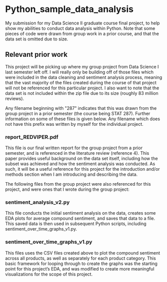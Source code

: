 # Python_sample_data_analysis

My submission for my Data Science II graduate course final project, to help show my abilities to conduct data analysis within Python. Note that some 
pieces of code were drawn from group work in a prior course, and that the data set is omitted due to size.

## Relevant prior work
This project will be picking up where my group project from Data Science I last semester left off. I will really only be building off of those files which 
were included in the data cleaning and sentiment analysis process, meaning that
the vast majority of the files created during the course of that project will not be referenced for this particular project. I also want to note that the
data set is not included 
within the zip file due to its size (roughly 83 million reviews).

Any filename beginning with "287" indicates that this was drawn from the group project in a prior semester (the course being STAT 287). Further information on some of these files is given below. Any filename which does not have this prefix was written by myself for the individual project.

### report_REDVIPER.pdf
This file is our final written report for the group project from a prior semester, and is referenced in the literature review (reference 4). This paper provides useful background on 
the data set itself, including how the subset was achieved and how the sentiment analysis was conducted. As such, it will be a useful reference for this 
project for the introduction and/or methods section when I am introducing and describing the data.

The following files from the group project were also referenced for this project, and were ones that I wrote during the group project:

### sentiment_analysis_v2.py

This file conducts the initial sentiment analysis on the data, creates some EDA plots for average compound sentiment, and saves that data to a file. This 
saved data is then used in subsequent Python scripts, including sentiment_over_time_graphs_v1.py.

### sentiment_over_time_graphs_v1.py

This files uses the CSV files created above to plot the compound sentiment across all products, as well as separately for each product category. 
This basic framework for looping through to create the graphs was the starting point for this project’s EDA, and was modified to create more meaningful 
visualizations for the scope of this project.
